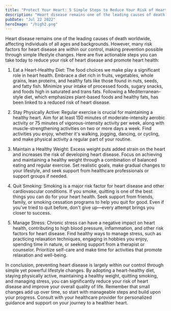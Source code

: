 ```yaml
---
title: "Protect Your Heart: 5 Simple Steps to Reduce Your Risk of Heart Disease"
description: "Heart disease remains one of the leading causes of death worldwide, affecting individuals of all ages and backgrounds."
pubDate: "Jul 22 2022"
heroImage: "/high2.png"
---
```


Heart disease remains one of the leading causes of death worldwide, affecting individuals of all ages and backgrounds. However, many risk factors for heart disease are within our control, making prevention possible through simple lifestyle changes. Here are five actionable steps you can take today to reduce your risk of heart disease and promote heart health:

1. Eat a Heart-Healthy Diet: The food choices we make play a significant role in heart health. Embrace a diet rich in fruits, vegetables, whole grains, lean proteins, and healthy fats like those found in nuts, seeds, and fatty fish. Minimize your intake of processed foods, sugary snacks, and foods high in saturated and trans fats. Following a Mediterranean-style diet, which emphasizes plant-based foods and healthy fats, has been linked to a reduced risk of heart disease.

2. Stay Physically Active: Regular exercise is crucial for maintaining a healthy heart. Aim for at least 150 minutes of moderate-intensity aerobic activity or 75 minutes of vigorous-intensity activity per week, along with muscle-strengthening activities on two or more days a week. Find activities you enjoy, whether it's walking, jogging, dancing, or cycling, and make physical activity a regular part of your routine.

3. Maintain a Healthy Weight: Excess weight puts added strain on the heart and increases the risk of developing heart disease. Focus on achieving and maintaining a healthy weight through a combination of balanced eating and regular exercise. Set realistic goals, make gradual changes to your lifestyle, and seek support from healthcare professionals or support groups if needed.

4. Quit Smoking: Smoking is a major risk factor for heart disease and other cardiovascular conditions. If you smoke, quitting is one of the best things you can do for your heart health. Seek support from friends, family, or smoking cessation programs to help you quit for good. Even if you've tried to quit before, don't give up—every attempt brings you closer to success.

5. Manage Stress: Chronic stress can have a negative impact on heart health, contributing to high blood pressure, inflammation, and other risk factors for heart disease. Find healthy ways to manage stress, such as practicing relaxation techniques, engaging in hobbies you enjoy, spending time in nature, or seeking support from a therapist or counselor. Prioritize self-care and make time for activities that promote relaxation and well-being.

In conclusion, preventing heart disease is largely within our control through simple yet powerful lifestyle changes. By adopting a heart-healthy diet, staying physically active, maintaining a healthy weight, quitting smoking, and managing stress, you can significantly reduce your risk of heart disease and improve your overall quality of life. Remember that small changes add up over time, so start with manageable steps and build upon your progress. Consult with your healthcare provider for personalized guidance and support on your journey to a healthier heart.
